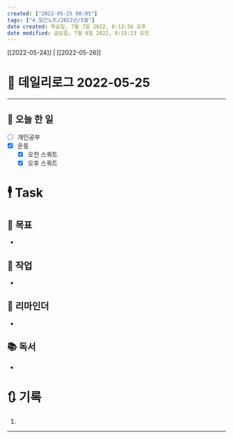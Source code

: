```yaml
---
created: ["2022-05-25 00:05"]
tags: ["4.일간노트/2022년/5월"]
date created: 목요일, 7월 7일 2022, 8:13:56 오후
date modified: 금요일, 7월 8일 2022, 8:15:23 오전
---
```


[[2022-05-24]] | [[2022-05-26]]

# 📅 데일리로그 2022-05-25

---
## 🔷 오늘 한 일
- [ ] 개인공부
- [x] 운동
	- [x] 오전 스쿼트
	- [x] 오후 스쿼트

# 🕴 Task
## 🎯 목표
- 

## 🚀 작업
- 

## 📕 리마인더
- 

## 📚 독서
- 

# 🔃 기록
1. 
---

